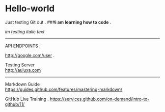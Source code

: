 # Hello-world
Just testing Git out . 
###**i am learning how to code** . 

*im testing italic text* 

---

API ENDPOINTS . 

http://google.com/user . 

Testing Server  
http://auluxa.com

---
Markdown Guide  
https://guides.github.com/features/mastering-markdown/

GitHub Live Training . 
https://services.github.com/on-demand/intro-to-github/11/

